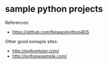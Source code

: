 
# sample python projects

References: 

-  https://github.com/fenago/python4DS

Other good exmaple sites: 
- http://pythontutor.com/
- http://pythonexample.com/


